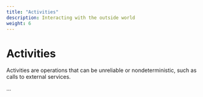 ```yaml
---
title: "Activities"
description: Interacting with the outside world
weight: 6
---
```


# Activities

Activities are operations that can be unreliable or nondeterministic, such as calls to external services.

...